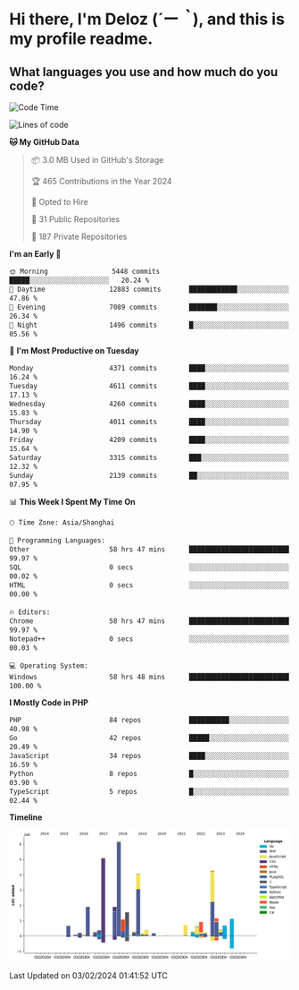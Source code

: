 # **Hi there, I'm Deloz (*´ー｀*), and this is my profile readme.**

## **What languages you use and how much do you code?**

<!--START_SECTION:waka-->
![Code Time](http://img.shields.io/badge/Code%20Time-3%2C295%20hrs%209%20mins-blue)

![Lines of code](https://img.shields.io/badge/From%20Hello%20World%20I%27ve%20Written-34.7%20million%20lines%20of%20code-blue)

**🐱 My GitHub Data** 

> 📦 3.0 MB Used in GitHub's Storage 
 > 
> 🏆 465 Contributions in the Year 2024
 > 
> 💼 Opted to Hire
 > 
> 📜 31 Public Repositories 
 > 
> 🔑 187 Private Repositories 
 > 
**I'm an Early 🐤** 

```text
🌞 Morning                5448 commits        █████░░░░░░░░░░░░░░░░░░░░   20.24 % 
🌆 Daytime                12883 commits       ████████████░░░░░░░░░░░░░   47.86 % 
🌃 Evening                7089 commits        ███████░░░░░░░░░░░░░░░░░░   26.34 % 
🌙 Night                  1496 commits        █░░░░░░░░░░░░░░░░░░░░░░░░   05.56 % 
```
📅 **I'm Most Productive on Tuesday** 

```text
Monday                   4371 commits        ████░░░░░░░░░░░░░░░░░░░░░   16.24 % 
Tuesday                  4611 commits        ████░░░░░░░░░░░░░░░░░░░░░   17.13 % 
Wednesday                4260 commits        ████░░░░░░░░░░░░░░░░░░░░░   15.83 % 
Thursday                 4011 commits        ████░░░░░░░░░░░░░░░░░░░░░   14.90 % 
Friday                   4209 commits        ████░░░░░░░░░░░░░░░░░░░░░   15.64 % 
Saturday                 3315 commits        ███░░░░░░░░░░░░░░░░░░░░░░   12.32 % 
Sunday                   2139 commits        ██░░░░░░░░░░░░░░░░░░░░░░░   07.95 % 
```


📊 **This Week I Spent My Time On** 

```text
🕑︎ Time Zone: Asia/Shanghai

💬 Programming Languages: 
Other                    58 hrs 47 mins      █████████████████████████   99.97 % 
SQL                      0 secs              ░░░░░░░░░░░░░░░░░░░░░░░░░   00.02 % 
HTML                     0 secs              ░░░░░░░░░░░░░░░░░░░░░░░░░   00.00 % 

🔥 Editors: 
Chrome                   58 hrs 47 mins      █████████████████████████   99.97 % 
Notepad++                0 secs              ░░░░░░░░░░░░░░░░░░░░░░░░░   00.03 % 

💻 Operating System: 
Windows                  58 hrs 48 mins      █████████████████████████   100.00 % 
```

**I Mostly Code in PHP** 

```text
PHP                      84 repos            ██████████░░░░░░░░░░░░░░░   40.98 % 
Go                       42 repos            █████░░░░░░░░░░░░░░░░░░░░   20.49 % 
JavaScript               34 repos            ████░░░░░░░░░░░░░░░░░░░░░   16.59 % 
Python                   8 repos             █░░░░░░░░░░░░░░░░░░░░░░░░   03.90 % 
TypeScript               5 repos             █░░░░░░░░░░░░░░░░░░░░░░░░   02.44 % 
```



**Timeline**

![Lines of Code chart](https://raw.githubusercontent.com/deloz/deloz/main/assets/bar_graph.png)


 Last Updated on 03/02/2024 01:41:52 UTC
<!--END_SECTION:waka-->
